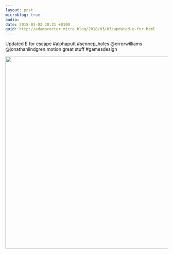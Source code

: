 ```yaml
---
layout: post
microblog: true
audio: 
date: 2018-03-03 20:31 +0100
guid: http://adamprocter.micro.blog/2018/03/03/updated-e-for.html
---
```

Updated E for escape #alphaputt #sennep_holes @errorwilliams @jonathanlindgren.motion great stuff #gamesdesign

<img src="http://discursive.adamprocter.co.uk/uploads/2018/6bd292543f.jpg" width="600" height="600" />
